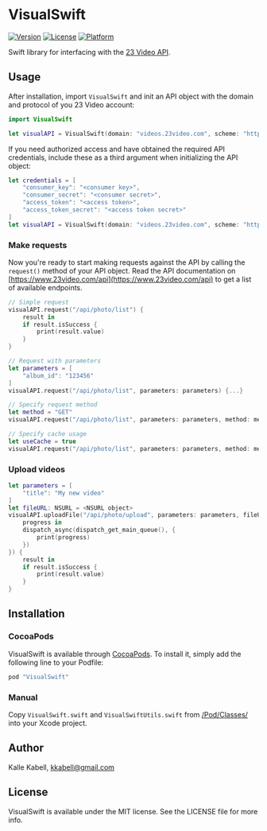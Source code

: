 # VisualSwift

[![Version](https://img.shields.io/cocoapods/v/VisualSwift.svg?style=flat)](http://cocoapods.org/pods/VisualSwift)
[![License](https://img.shields.io/cocoapods/l/VisualSwift.svg?style=flat)](http://cocoapods.org/pods/VisualSwift)
[![Platform](https://img.shields.io/cocoapods/p/VisualSwift.svg?style=flat)](http://cocoapods.org/pods/VisualSwift)

Swift library for interfacing with the [23 Video API](https://www.23video.com/api/).

## Usage

After installation, import `VisualSwift` and init an API object with the domain and protocol of you 23 Video account:

```swift
import VisualSwift

let visualAPI = VisualSwift(domain: "videos.23video.com", scheme: "https")
```

If you need authorized access and have obtained the required API credentials, include these as a third argument when initializing the API object:

```swift
let credentials = [
    "consumer_key": "<consumer key>",
    "consumer_secret": "<consumer secret>",
    "access_token": "<access token>",
    "access_token_secret": "<access token secret>"
]
let visualAPI = VisualSwift(domain: "videos.23video.com", scheme: "https", credentials: credentials)
```

### Make requests

Now you're ready to start making requests against the API by calling the `request()` method of your API object. Read the API documentation on [https://www.23video.com/api](https://www.23video.com/api) to get a list of available endpoints.

```swift
// Simple request
visualAPI.request("/api/photo/list") {
    result in
    if result.isSuccess {
        print(result.value)
    }
}

// Request with parameters
let parameters = [
    "album_id": "123456"
]
visualAPI.request("/api/photo/list", parameters: parameters) {...}

// Specify request method
let method = "GET"
visualAPI.request("/api/photo/list", parameters: parameters, method: method) {...}

// Specify cache usage
let useCache = true
visualAPI.request("/api/photo/list", parameters: parameters, method: method, useCache: useCache) {...}
```

### Upload videos

```swift
let parameters = [
    "title": "My new video"
]
let fileURL: NSURL = <NSURL object>
visualAPI.uploadFile("/api/photo/upload", parameters: parameters, fileURL: fileURL, progressCallback: {
    progress in
    dispatch_async(dispatch_get_main_queue(), {
        print(progress)
    })
}) {
    result in
    if result.isSuccess {
        print(result.value)
    }
}
```

## Installation

### CocoaPods

VisualSwift is available through [CocoaPods](http://cocoapods.org). To install
it, simply add the following line to your Podfile:

```ruby
pod "VisualSwift"
```

### Manual

Copy `VisualSwift.swift` and `VisualSwiftUtils.swift` from [/Pod/Classes/](https://github.com/23/VisualSwift/tree/master/Pod/Classes) into your Xcode project.

## Author

Kalle Kabell, kkabell@gmail.com

## License

VisualSwift is available under the MIT license. See the LICENSE file for more info.
